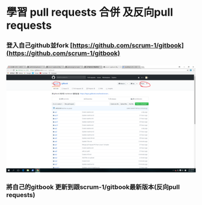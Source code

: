 # 學習 pull requests 合併 及反向pull requests 

### 登入自己github並fork [https://github.com/scrum-1/gitbook](https://github.com/scrum-1/gitbook)

### ![](/assets/123.png)

### 將自己的gitbook 更新到跟scrum-1/gitbook最新版本\(反向pull requests\)

### 



